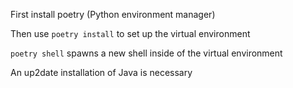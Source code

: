 First install poetry (Python environment manager)

Then use `poetry install` to set up the virtual environment

`poetry shell` spawns a new shell inside of the virtual environment

An up2date installation of Java is necessary